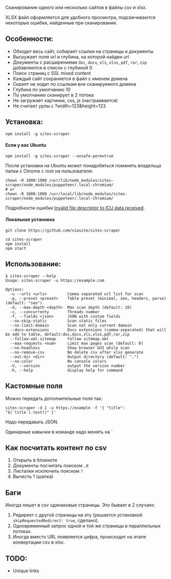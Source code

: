 Сканирование одного или несколько сайтов в файлы csv и xlsx.

XLSX файл оформляется для удобного просмотра, подсвечиваются некоторые ошибки, найденные при сканировании.

## Особенности:
- Обходит весь сайт, собирает ссылки на страницы и документы
- Выгружает поля url и глубина, на которой найден url
- Документы с расширениями `doc`, `docx`, `xls`, `xlsx`, `pdf`, `rar`, `zip` добавляются в список с глубиной 0
- Поиск страниц с SSL mixed content
- Каждый сайт сохраняется в файл с именем домена
- Скрипт не ходит по ссылкам вне сканируемого домена
- Глубина по умолчанию 10
- По умолчанию сканирует в 2 потока
- Не загружает картинки, css, js (настраивается)
- Не считает урлы с ?width=123&height=123

## Установка:
```
npm install -g sites-scraper
```

#### Если у вас Ubuntu
```
npm install -g sites-scraper --unsafe-perm=true
```

После установки на Ubuntu может понадобиться поменять владельца папки с Chrome с root на пользователя:
```
chown -R 1000:1000 /usr/lib/node_modules/sites-scraper/node_modules/puppeteer/.local-chromium/
# or
chown -R 1000:1000 /usr/local/lib/node_modules/sites-scraper/node_modules/puppeteer/.local-chromium/
```
Подробности ошибки [Invalid file descriptor to ICU data received](https://github.com/puppeteer/puppeteer/issues/2519).

#### Локальная установка
```
git clone https://github.com/viasite/sites-scraper

cd sites-scraper
npm install
npm start
```

## Использование:
```
$ sites-scraper --help
Usage: sites-scraper -u https://example.com

Options:
  -u --urls <urls>         Comma separated url list for scan
  -p, --preset <preset>    Table preset (minimal, seo, headers, parse) (default: "seo")
  -d, --max-depth <depth>  Max scan depth (default: 10)
  -c, --concurrenty        Threads number
  -f, --fields <json>      JSON with custom fields
  --no-skip-static         Scan static files
  --no-limit-domain        Scan not only current domain
  --docs-extensions        Docs extensions (comma-separated) that will be add to table, default:doc,docx,xls,xlsx,pdf,rar,zip
  --follow-xml-sitemap     Follow sitemap.xml
  --max-requests <num>     Limit max pages scan (default: 0)
  --no-headless            Show browser GUI while scan
  --no-remove-csv          No delete csv after xlsx generate
  --out-dir <dir>          Output directory (default: ".")
  --no-color               No console colors
  -V, --version            output the version number
  -h, --help               display help for command
```

## Кастомные поля
Можно передать дополнительные поля так:
```
sites-scraper -d 1 -u https://example -f '{ "title": "$(`title`).text()" }'
```
Надо передавать JSON.

Одинарные кавычки в команде надо менять на ` 


## Как посчитать контент по csv
1. Открыть в блокноте
2. Документы посчитать поиском `,0`
3. Листалки исключить поиском `?`
4. Вычесть 1 (шапка)

## Баги
Иногда пишет в csv одинаковые страницы. Это бывает в 2 случаях: 
1. Редирект с другой страницы на эту (решается установкой `skipRequestedRedirect: true`, сделано).
2. Одновременный запрос одной и той же страницы в параллельных потоках.
3. Иногда вместо URL появляется цифра, происходит на этапе конвертации csv в xlsx.

## TODO:
- Unique links
